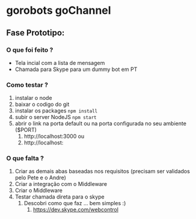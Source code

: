 # gorobots goChannel

## Fase Prototipo:

### O que foi feito ?
* Tela incial com a lista de mensagem
* Chamada para Skype para um dummy bot em PT

### Como testar ?
1. instalar o node
1. baixar o codigo do git
1. instalar os packages ``` npm install ```
1. subir o server NodeJS ``` npm start ```
1. abrir o link na porta default ou na porta configurada no seu ambiente ($PORT)
    1. http://localhost:3000 ou
    1. http://localhost:<PORT>

### O que falta ?

1. Criar as demais abas baseadas nos requisitos (precisam ser validados pelo Pete e o Andre)
1. Criar a integração com o Middleware
1. Criar o Middleware
1. Testar chamada direta para o skype
    1. Descobri como que faz ... bem simples :)
        1. https://dev.skype.com/webcontrol
